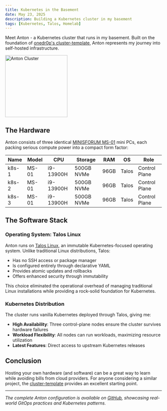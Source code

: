 ```yaml
---
title: Kubernetes in the Basement
date: May 23, 2025
description: Building a Kubernetes cluster in my basement
tags: [Kubernetes, Talos, Homelab]
---
```


Meet Anton - a Kubernetes cluster that runs in my basement. Built on the
foundation of
[onedr0p's cluster-template](https://github.com/onedr0p/cluster-template), Anton
represents my journey into self-hosted infrastructure.

<div class="flex justify-center my-6">
<img src="/anton.jpg" alt="Anton Cluster" width="200" />
</div>

## The Hardware

Anton consists of three identical
[MINISFORUM MS-01](https://www.minisforum.com/collections/station-mini-series/products/minisforum-ms-01)
mini PCs, each packing serious compute power into a compact form factor:

| Name  | Model | CPU       | Storage    | RAM  | OS    | Role          |
| ----- | ----- | --------- | ---------- | ---- | ----- | ------------- |
| k8s-1 | MS-01 | i9-13900H | 500GB NVMe | 96GB | Talos | Control Plane |
| k8s-2 | MS-01 | i9-13900H | 500GB NVMe | 96GB | Talos | Control Plane |
| k8s-3 | MS-01 | i9-13900H | 500GB NVMe | 96GB | Talos | Control Plane |

## The Software Stack

### Operating System: Talos Linux

Anton runs on [Talos Linux](https://github.com/siderolabs/talos), an immutable
Kubernetes-focused operating system. Unlike traditional Linux distributions,
Talos:

- Has no SSH access or package manager
- Is configured entirely through declarative YAML
- Provides atomic updates and rollbacks
- Offers enhanced security through immutability

This choice eliminated the operational overhead of managing traditional Linux
installations while providing a rock-solid foundation for Kubernetes.

### Kubernetes Distribution

The cluster runs vanilla Kubernetes deployed through Talos, giving me:

- **High Availability**: Three control-plane nodes ensure the cluster survives
  hardware failures
- **Workload Flexibility**: All nodes can run workloads, maximizing resource
  utilization
- **Latest Features**: Direct access to upstream Kubernetes releases

## Conclusion

Hosting your own hardware (and software) can be a great way to learn while
avoiding bills from cloud providers. For anyone considering a similar project,
the [cluster-template](https://github.com/onedr0p/cluster-template) provides an
excellent starting point.

---

_The complete Anton configuration is available on
[GitHub](https://github.com/wcygan/anton), showcasing real-world GitOps
practices and Kubernetes patterns._
